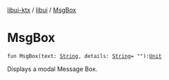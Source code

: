 [libui-ktx](../index.md) / [libui](index.md) / [MsgBox](./-msg-box.md)

# MsgBox

`fun MsgBox(text: `[`String`](https://kotlinlang.org/api/latest/jvm/stdlib/kotlin/-string/index.html)`, details: `[`String`](https://kotlinlang.org/api/latest/jvm/stdlib/kotlin/-string/index.html)` = ""): `[`Unit`](https://kotlinlang.org/api/latest/jvm/stdlib/kotlin/-unit/index.html)

Displays a modal Message Box.

